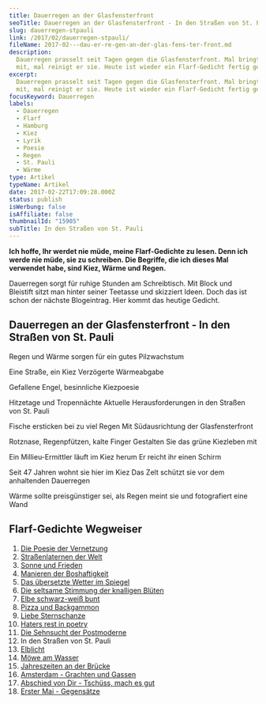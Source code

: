 ```yaml
---
title: Dau­er­re­gen an der Glas­fens­ter­front
seoTitle: Dauerregen an der Glasfensterfront - In den Straßen von St. Pauli
slug: dauerregen-stpauli
link: /2017/02/dauerregen-stpauli/
fileName: 2017-02---dau-er-re-gen-an-der-glas-fens-ter-front.md
description:
  Dauerregen prasselt seit Tagen gegen die Glasfensterfront. Mal bringt er Staub
  mit, mal reinigt er sie. Heute ist wieder ein Flarf-Gedicht fertig geworden.
excerpt:
  Dauerregen prasselt seit Tagen gegen die Glasfensterfront. Mal bringt er Staub
  mit, mal reinigt er sie. Heute ist wieder ein Flarf-Gedicht fertig geworden.
focusKeyword: Dauerregen
labels:
  - Dauerregen
  - Flarf
  - Hamburg
  - Kiez
  - Lyrik
  - Poesie
  - Regen
  - St. Pauli
  - Wärme
type: Artikel
typeName: Artikel
date: 2017-02-22T17:09:28.000Z
status: publish
isWerbung: false
isAffiliate: false
thumbnailId: "15905"
subTitle: In den Straßen von St. Pauli
---
```


<strong>Ich hoffe, Ihr werdet nie müde, meine Flarf-Gedichte zu lesen. Denn ich
werde nie müde, sie zu schreiben. Die Begriffe, die ich dieses Mal verwendet
habe, sind Kiez, Wärme und Regen. </strong>

Dauerregen sorgt für ruhige Stunden am Schreibtisch. Mit Block und Bleistift
sitzt man hinter seiner Teetasse und skizziert Ideen. Doch das ist schon der
nächste Blogeintrag. Hier kommt das heutige Gedicht.

## Dauerregen an der Glasfensterfront - In den Straßen von St. Pauli

Regen und Wärme sorgen für ein gutes Pilzwachstum

Eine Straße, ein Kiez Verzögerte Wärmeabgabe

Gefallene Engel, besinnliche Kiezpoesie

Hitzetage und Tropennächte Aktuelle Herausforderungen in den Straßen von St.
Pauli

Fische ersticken bei zu viel Regen Mit Südausrichtung der Glasfensterfront

Rotznase, Regenpfützen, kalte Finger Gestalten Sie das grüne Kiezleben mit

Ein Millieu-Ermittler läuft im Kiez herum Er reicht ihr einen Schirm

Seit 47 Jahren wohnt sie hier im Kiez Das Zelt schützt sie vor dem anhaltenden
Dauerregen

Wärme sollte preisgünstiger sei, als Regen meint sie und fotografiert eine Wand

## Flarf-Gedichte Wegweiser

<ol>
    <li><a href="http://cardamonchai.com/2016/03/flarf-inspiration-aus-dem-internet-die-poesie-der-vernetzung/">Die Poesie der Vernetzung</a></li>
    <li><a href="/2016/03/strassenlaternen-der-welt-eine-romantische-bildergalerie/">Straßenlaternen der Welt</a></li>
    <li><a href="/2016/03/sonne-und-frieden/">Sonne und Frieden</a></li>
    <li><a href="http://cardamonchai.com/2016/04/manieren-der-boshaftigkeit/">Manieren der Boshaftigkeit</a></li>
    <li><a href="/2016/05/das-uebersetzte-wetter-im-spiegel/">Das übersetzte Wetter im Spiegel</a></li>
    <li><a href="http://cardamonchai.com/2016/10/die-seltsame-stimmung-der-knalligen-blueten/">Die seltsame Stimmung der knalligen Blüten</a></li>
    <li><a href="http://cardamonchai.com/2017/01/elbe-schwarz-weiss-bunt-bildergalerie-mit-flarfgedicht/">Elbe schwarz-weiß bunt</a></li>
    <li><a href="http://cardamonchai.com/2017/01/drei-koenige/">Pizza und Backgammon</a></li>
    <li><a href="http://cardamonchai.com/2017/01/liebe-sternschanze/">Liebe Sternschanze</a></li>
    <li><a href="http://cardamonchai.com/2017/02/haters-rest-in-poetry/">Haters rest in poetry</a></li>
    <li><a href="http://cardamonchai.com/2017/02/die-sehnsucht-der-postmoderne/">Die Sehnsucht der Postmoderne</a></li>
    <li>In den Straßen von St. Pauli</li>
    <li><a href="http://cardamonchai.com/2018/01/elblicht-flarfgedicht-zum-jahresanfang/">Elblicht</a></li>
    <li><a href="http://cardamonchai.com/2018/01/moewe-am-wasser/">Möwe am Wasser</a></li>
    <li><a href="http://cardamonchai.com/2018/02/ein-fleet-im-verlauf-der-jahreszeiten/">Jahreszeiten an der Brücke</a></li>
    <li><a href="http://cardamonchai.com/2018/03/amsterdam/">Amsterdam - Grachten und Gassen</a></li>
    <li><a href="http://cardamonchai.com/2018/04/abschied-von-dir/">Abschied von Dir - Tschüss, mach es gut</a></li>
    <li><a href="http://cardamonchai.com/2018/05/erster-mai-gegensaetze/">Erster Mai - Gegensätze</a></li>
</ol>
